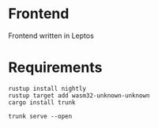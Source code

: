 # Frontend
Frontend written in Leptos

# Requirements
```
rustup install nightly
rustup target add wasm32-unknown-unknown
cargo install trunk
```

```
trunk serve --open
```

